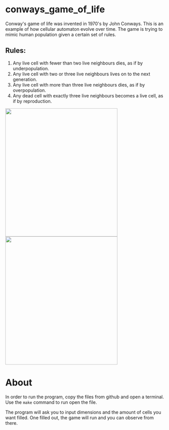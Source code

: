 # conways_game_of_life

Conway's game of life was invented in 1970's by John Conways.
This is an example of how cellular automaton evolve over time.
The game is trying to mimic human population given a certain set of rules.

## Rules:
  1. Any live cell with fewer than two live neighbours dies, as if by underpopulation.
  2. Any live cell with two or three live neighbours lives on to the next generation.
  3. Any live cell with more than three live neighbours dies, as if by overpopulation.
  4. Any dead cell with exactly three live neighbours becomes a live cell, as if by reproduction.

<p align "center">
  <img src = "https://upload.wikimedia.org/wikipedia/commons/e/e5/Gospers_glider_gun.gif" width = "350" height= "400">
  <img src = "https://mathworld.wolfram.com/images/eps-gif/StillLifes_1000.gif" width = "350" height = "400">
</p>

# About

In order to run the program, copy the files from github and open a terminal.
Use the ```make``` command to run open the file.

The program will ask you to input dimensions and the amount of cells you want filled.
One filled out, the game will run and you can observe from there.
